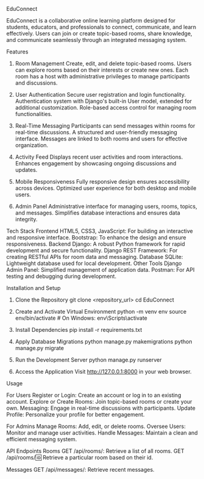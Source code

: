 EduConnect

EduConnect is a collaborative online learning platform designed for students, educators, and professionals to connect, communicate, and learn effectively. Users can join or create topic-based rooms, share knowledge, and communicate seamlessly through an integrated messaging system.

Features
1. Room Management
Create, edit, and delete topic-based rooms.
Users can explore rooms based on their interests or create new ones.
Each room has a host with administrative privileges to manage participants and discussions.

2. User Authentication
Secure user registration and login functionality.
Authentication system with Django's built-in User model, extended for additional customization.
Role-based access control for managing room functionalities.

3. Real-Time Messaging
Participants can send messages within rooms for real-time discussions.
A structured and user-friendly messaging interface.
Messages are linked to both rooms and users for effective organization.

4. Activity Feed
Displays recent user activities and room interactions.
Enhances engagement by showcasing ongoing discussions and updates.

5. Mobile Responsiveness
Fully responsive design ensures accessibility across devices.
Optimized user experience for both desktop and mobile users.

6. Admin Panel
Administrative interface for managing users, rooms, topics, and messages.
Simplifies database interactions and ensures data integrity.


Tech Stack
Frontend
HTML5, CSS3, JavaScript: For building an interactive and responsive interface.
Bootstrap: To enhance the design and ensure responsiveness.
Backend
Django: A robust Python framework for rapid development and secure functionality.
Django REST Framework: For creating RESTful APIs for room data and messaging.
Database
SQLite: Lightweight database used for local development.
Other Tools
Django Admin Panel: Simplified management of application data.
Postman: For API testing and debugging during development.

Installation and Setup
1. Clone the Repository
git clone <repository_url>
cd EduConnect

2. Create and Activate Virtual Environment
python -m venv env
source env/bin/activate  # On Windows: env\Scripts\activate

3. Install Dependencies
pip install -r requirements.txt

4. Apply Database Migrations
python manage.py makemigrations
python manage.py migrate

5. Run the Development Server
python manage.py runserver

6. Access the Application
Visit http://127.0.0.1:8000 in your web browser.

Usage

For Users
Register or Login: Create an account or log in to an existing account.
Explore or Create Rooms: Join topic-based rooms or create your own.
Messaging: Engage in real-time discussions with participants.
Update Profile: Personalize your profile for better engagement.

For Admins
Manage Rooms: Add, edit, or delete rooms.
Oversee Users: Monitor and manage user activities.
Handle Messages: Maintain a clean and efficient messaging system.

API Endpoints
Rooms
GET /api/rooms/: Retrieve a list of all rooms.
GET /api/rooms/:id: Retrieve a particular room based on their id.

Messages
GET /api/messages/: Retrieve recent messages.

